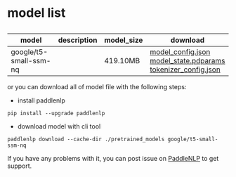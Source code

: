 #  model list

##  

| model  | description | model_size  | download         |
| --- | --- | --- | --- |
|google/t5-small-ssm-nq|  | 419.10MB | [model_config.json](https://bj.bcebos.com/paddlenlp/models/community/google/t5-small-ssm-nq/model_config.json)<br>[model_state.pdparams](https://bj.bcebos.com/paddlenlp/models/community/google/t5-small-ssm-nq/model_state.pdparams)<br>[tokenizer_config.json](https://bj.bcebos.com/paddlenlp/models/community/google/t5-small-ssm-nq/tokenizer_config.json) |

or you can download all of model file with the following steps:

* install paddlenlp

```shell
pip install --upgrade paddlenlp
```

* download model with cli tool

```shell
paddlenlp download --cache-dir ./pretrained_models google/t5-small-ssm-nq
```

If you have any problems with it, you can post issue on [PaddleNLP](https://github.com/PaddlePaddle/PaddleNLP) to get support.
